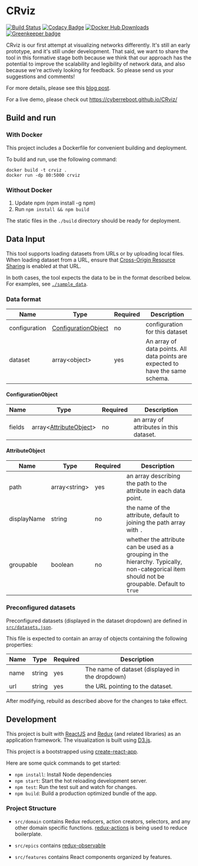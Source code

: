 # CRviz

[![Build Status](https://travis-ci.org/CyberReboot/CRviz.svg?branch=master)](https://travis-ci.org/CyberReboot/CRviz)
[![Codacy Badge](https://api.codacy.com/project/badge/Grade/6fe34768060e4f75a9ad8d20c0c31fec)](https://www.codacy.com/app/CyberReboot/CRviz?utm_source=github.com&amp;utm_medium=referral&amp;utm_content=CyberReboot/CRviz&amp;utm_campaign=Badge_Grade)
[![Docker Hub Downloads](https://img.shields.io/docker/pulls/cyberreboot/crviz.svg)](https://hub.docker.com/u/cyberreboot) [![Greenkeeper badge](https://badges.greenkeeper.io/CyberReboot/CRviz.svg)](https://greenkeeper.io/)


CRviz is our first attempt at visualizing networks differently. It's still an early prototype, and it's still under development. That said, we want to share the tool in this formative stage both because we think that our approach has the potential to improve the scalability and legibility of network data, and also because we're actively looking for feedback. So please send us your suggestions and comments!

For more details, please see this [blog post](https://blog.cyberreboot.org/crviz-scalable-design-for-network-visualization-14689133fd91).

For a live demo, please check out https://cyberreboot.github.io/CRviz/

## Build and run

### With Docker

This project includes a Dockerfile for convenient building and deployment.

To build and run, use the following command:

```
docker build -t crviz .
docker run -dp 80:5000 crviz
```

### Without Docker

1. Update npm (npm install -g npm)
2. Run `npm install && npm build`

The static files in the `./build` directory should be ready for deployment.

## Data Input

This tool supports loading datasets from URLs or by uploading local files. When loading dataset from a URL, ensure that [Cross-Origin Resource Sharing](https://developer.mozilla.org/en-US/docs/Web/HTTP/CORS) is enabled at that URL. 

In both cases, the tool expects the data to be in the format described below.
For examples, see [`./sample_data`](./sample_data).

### Data format

| Name | Type | Required | Description |
| - | - | - | - |
| configuration | [ConfigurationObject](#configurationobject) | no | configuration for this dataset |
| dataset | array\<object\> | yes | An array of data points. All data points are expected to have the same schema. |

#### ConfigurationObject

| Name | Type | Required | Description |
| - | - | - | - |
| fields | array\<[AttributeObject](#attributeobject)\> | no | an array of attributes in this dataset. |

#### AttributeObject

| Name | Type | Required | Description |
| - | - | - | - |
| path | array\<string\> | yes | an array describing the path to the attribute in each data point. |
| displayName | string | no | the name of the attribute, default to joining the path array with `.` |
| groupable | boolean | no | whether the attribute can be used as a grouping in the hierarchy. Typically, non-categorical item should not be groupable. Default to `true` |

### Preconfigured datasets

Preconfigured datasets (displayed in the dataset dropdown) are defined in [`src/datasets.json`](src/datasets.json).

This file is expected to contain an array of objects containing the following properties:

| Name | Type   | Required | Description                                     |
| ---- | ------ | -------- | ----------------------------------------------- |
| name | string | yes      | The name of dataset (displayed in the dropdown) |
| url  | string | yes      | the URL pointing to the dataset.                |

After modifying, rebuild as described above for the changes to take effect.

## Development

This project is built with [ReactJS](https://reactjs.org) and [Redux](https://redux.js.org/) (and related libraries) as an application framework. The visualization is built using [D3.js](https://d3js.org/).

This project is a bootstrapped using [create-react-app](https://github.com/facebook/create-react-app).

Here are some quick commands to get started:

- `npm install`: Install Node dependencies
- `npm start`: Start the hot reloading development server.
- `npm test`: Run the test suit and watch for changes.
- `npm build`: Build a production optimized bundle of the app.

### Project Structure

- `src/domain` contains Redux reducers, action creators, selectors, and any other domain specific functions.
  [redux-actions](https://github.com/redux-observable/redux-observable) is being used to reduce boilerplate.

- `src/epics` contains [redux-observable](https://github.com/redux-observable/redux-observable)

- `src/features` contains React components organized by features.
